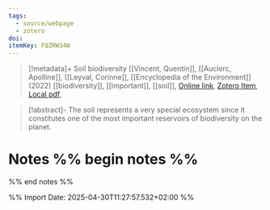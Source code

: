 ```yaml
---
tags:
  - source/webpage
  - zotero
doi: 
itemKey: FQZRW34W
---
```

>[!metadata]+
> Soil biodiversity
> [[Vincent, Quentin]], [[Auclerc, Apolline]], [[Leyval, Corinne]], 
> [[Encyclopedia of the Environment]] (2022)
> [[biodiversity]], [[important]], [[soil]], 
> [Online link](https://www.encyclopedie-environnement.org/en/soil/soil-biodiversity/), [Zotero Item](zotero://select/library/items/FQZRW34W), [Local pdf](file://C:/Users/aburg/Documents/references/zotero/storage/EGZMUDW2/soil-biodiversity-encyclopedie-environnement.pdf), 

>[!abstract]-
>The soil represents a very special ecosystem since it constitutes one of the most important reservoirs of biodiversity on the planet.

# Notes %% begin notes %%

%% end notes %%




%% Import Date: 2025-04-30T11:27:57.532+02:00 %%
